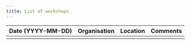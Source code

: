```yaml
---
title: List of workshops
---
```


| Date (YYYY-MM-DD) | Organisation                | Location                   | Comments                   |
|-------------------|-----------------------------|----------------------------|----------------------------|
|                   |                             |                            |                            |
